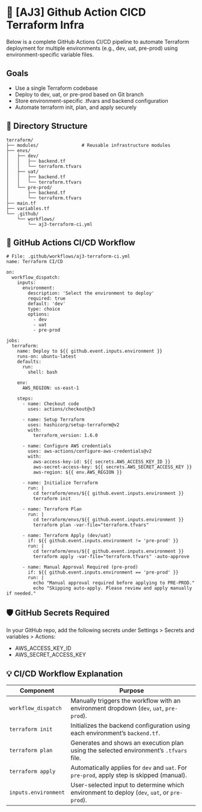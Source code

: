 # 📘 [AJ3] Github Action CICD Terraform Infra

Below is a complete GitHub Actions CI/CD pipeline to automate Terraform deployment for multiple environments (e.g., dev, uat, pre-prod) using environment-specific variable files.

## Goals
- Use a single Terraform codebase
- Deploy to dev, uat, or pre-prod based on Git branch
- Store environment-specific .tfvars and backend configuration
- Automate terraform init, plan, and apply securely

## 📁 Directory Structure

```
terraform/
├── modules/                # Reusable infrastructure modules
├── envs/
│   ├── dev/
│   │   ├── backend.tf
│   │   └── terraform.tfvars
│   ├── uat/
│   │   ├── backend.tf
│   │   └── terraform.tfvars
│   └── pre-prod/
│       ├── backend.tf
│       └── terraform.tfvars
├── main.tf
├── variables.tf
└── .github/
    └── workflows/
        └── aj3-terraform-ci.yml

```

## 🚀 GitHub Actions CI/CD Workflow

```
# File: .github/workflows/aj3-terraform-ci.yml
name: Terraform CI/CD

on:
  workflow_dispatch:
    inputs:
      environment:
        description: 'Select the environment to deploy'
        required: true
        default: 'dev'
        type: choice
        options:
          - dev
          - uat
          - pre-prod

jobs:
  terraform:
    name: Deploy to ${{ github.event.inputs.environment }}
    runs-on: ubuntu-latest
    defaults:
      run:
        shell: bash

    env:
      AWS_REGION: us-east-1

    steps:
      - name: Checkout code
        uses: actions/checkout@v3

      - name: Setup Terraform
        uses: hashicorp/setup-terraform@v2
        with:
          terraform_version: 1.6.0

      - name: Configure AWS credentials
        uses: aws-actions/configure-aws-credentials@v2
        with:
          aws-access-key-id: ${{ secrets.AWS_ACCESS_KEY_ID }}
          aws-secret-access-key: ${{ secrets.AWS_SECRET_ACCESS_KEY }}
          aws-region: ${{ env.AWS_REGION }}

      - name: Initialize Terraform
        run: |
          cd terraform/envs/${{ github.event.inputs.environment }}
          terraform init

      - name: Terraform Plan
        run: |
          cd terraform/envs/${{ github.event.inputs.environment }}
          terraform plan -var-file="terraform.tfvars"

      - name: Terraform Apply (dev/uat)
        if: ${{ github.event.inputs.environment != 'pre-prod' }}
        run: |
          cd terraform/envs/${{ github.event.inputs.environment }}
          terraform apply -var-file="terraform.tfvars" -auto-approve

      - name: Manual Approval Required (pre-prod)
        if: ${{ github.event.inputs.environment == 'pre-prod' }}
        run: |
          echo "Manual approval required before applying to PRE-PROD."
          echo "Skipping auto-apply. Please review and apply manually if needed."

```

## 🛡️ GitHub Secrets Required

In your GitHub repo, add the following secrets under Settings > Secrets and variables > Actions:

- AWS_ACCESS_KEY_ID
- AWS_SECRET_ACCESS_KEY

## 💡 CI/CD Workflow Explanation

| Component                 | Purpose                                                                                   |
|--------------------------|-------------------------------------------------------------------------------------------|
| `workflow_dispatch`      | Manually triggers the workflow with an environment dropdown (`dev`, `uat`, `pre-prod`).   |
| `terraform init`         | Initializes the backend configuration using each environment’s `backend.tf`.              |
| `terraform plan`         | Generates and shows an execution plan using the selected environment’s `.tfvars` file.    |
| `terraform apply`        | Automatically applies for `dev` and `uat`. For `pre-prod`, apply step is skipped (manual).|
| `inputs.environment`     | User-selected input to determine which environment to deploy (`dev`, `uat`, or `pre-prod`).|

